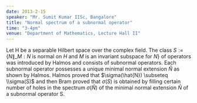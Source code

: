 ```yaml
---
date: 2013-2-15
speaker: "Mr. Sumit Kumar IISc, Bangalore"
title: "Normal spectrum of a subnormal operator"
time: "3-4pm"
venue: "Department of Mathematics, Lecture Hall II"
---
```

Let H be a separable Hilbert space over the complex field. The class $S := \lbrace N\|\_{M} : N$ is normal on ${H}$ and ${M}$ is an invariant subspace for $N \rbrace$ of operators was introduced by Halmos and consists of subnormal operators. Each subnormal operator possesses a unique minimal normal extension $\hat{N}$ as shown by Halmos. Halmos proved that $\sigma(\hat{N}) \subseteq \\sigma(S)$ and then Bram proved that $\sigma(S)$ is obtained by filling certain number of holes in the spectrum $\sigma(\hat{N})$ of the minimal normal extension $\hat{N}$ of a subnormal operator S.
